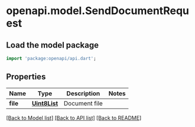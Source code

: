 # openapi.model.SendDocumentRequest

## Load the model package
```dart
import 'package:openapi/api.dart';
```

## Properties
Name | Type | Description | Notes
------------ | ------------- | ------------- | -------------
**file** | [**Uint8List**](Uint8List.md) | Document file | 

[[Back to Model list]](../README.md#documentation-for-models) [[Back to API list]](../README.md#documentation-for-api-endpoints) [[Back to README]](../README.md)


